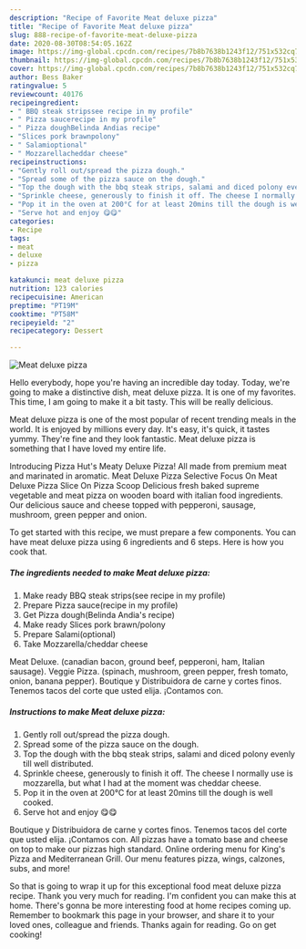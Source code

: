 ```yaml
---
description: "Recipe of Favorite Meat deluxe pizza"
title: "Recipe of Favorite Meat deluxe pizza"
slug: 888-recipe-of-favorite-meat-deluxe-pizza
date: 2020-08-30T08:54:05.162Z
image: https://img-global.cpcdn.com/recipes/7b8b7638b1243f12/751x532cq70/meat-deluxe-pizza-recipe-main-photo.jpg
thumbnail: https://img-global.cpcdn.com/recipes/7b8b7638b1243f12/751x532cq70/meat-deluxe-pizza-recipe-main-photo.jpg
cover: https://img-global.cpcdn.com/recipes/7b8b7638b1243f12/751x532cq70/meat-deluxe-pizza-recipe-main-photo.jpg
author: Bess Baker
ratingvalue: 5
reviewcount: 40176
recipeingredient:
- " BBQ steak stripssee recipe in my profile"
- " Pizza saucerecipe in my profile"
- " Pizza doughBelinda Andias recipe"
- "Slices pork brawnpolony"
- " Salamioptional"
- " Mozzarellacheddar cheese"
recipeinstructions:
- "Gently roll out/spread the pizza dough."
- "Spread some of the pizza sauce on the dough."
- "Top the dough with the bbq steak strips, salami and diced polony evenly till well distributed."
- "Sprinkle cheese, generously to finish it off. The cheese I normally use is mozzarella, but what I had at the moment was cheddar cheese."
- "Pop it in the oven at 200°C for at least 20mins till the dough is well cooked."
- "Serve hot and enjoy 😋😋"
categories:
- Recipe
tags:
- meat
- deluxe
- pizza

katakunci: meat deluxe pizza 
nutrition: 123 calories
recipecuisine: American
preptime: "PT19M"
cooktime: "PT58M"
recipeyield: "2"
recipecategory: Dessert

---
```



![Meat deluxe pizza](https://img-global.cpcdn.com/recipes/7b8b7638b1243f12/751x532cq70/meat-deluxe-pizza-recipe-main-photo.jpg)

Hello everybody, hope you're having an incredible day today. Today, we're going to make a distinctive dish, meat deluxe pizza. It is one of my favorites. This time, I am going to make it a bit tasty. This will be really delicious.

Meat deluxe pizza is one of the most popular of recent trending meals in the world. It is enjoyed by millions every day. It's easy, it's quick, it tastes yummy. They're fine and they look fantastic. Meat deluxe pizza is something that I have loved my entire life.

Introducing Pizza Hut&#39;s Meaty Deluxe Pizza! All made from premium meat and marinated in aromatic. Meat Deluxe Pizza Selective Focus On Meat Deluxe Pizza Slice On Pizza Scoop Delicious fresh baked supreme vegetable and meat pizza on wooden board with italian food ingredients. Our delicious sauce and cheese topped with pepperoni, sausage, mushroom, green pepper and onion.


To get started with this recipe, we must prepare a few components. You can have meat deluxe pizza using 6 ingredients and 6 steps. Here is how you cook that.

<!--inarticleads1-->

##### The ingredients needed to make Meat deluxe pizza:

1. Make ready  BBQ steak strips(see recipe in my profile)
1. Prepare  Pizza sauce(recipe in my profile)
1. Get  Pizza dough(Belinda Andia&#39;s recipe)
1. Make ready Slices pork brawn/polony
1. Prepare  Salami(optional)
1. Take  Mozzarella/cheddar cheese


Meat Deluxe. (canadian bacon, ground beef, pepperoni, ham, Italian sausage). Veggie Pizza. (spinach, mushroom, green pepper, fresh tomato, onion, banana pepper). Boutique y Distribuidora de carne y cortes finos. Tenemos tacos del corte que usted elija. ¡Contamos con. 

<!--inarticleads2-->

##### Instructions to make Meat deluxe pizza:

1. Gently roll out/spread the pizza dough.
1. Spread some of the pizza sauce on the dough.
1. Top the dough with the bbq steak strips, salami and diced polony evenly till well distributed.
1. Sprinkle cheese, generously to finish it off. The cheese I normally use is mozzarella, but what I had at the moment was cheddar cheese.
1. Pop it in the oven at 200°C for at least 20mins till the dough is well cooked.
1. Serve hot and enjoy 😋😋


Boutique y Distribuidora de carne y cortes finos. Tenemos tacos del corte que usted elija. ¡Contamos con. All pizzas have a tomato base and cheese on top to make our pizzas high standard. Online ordering menu for King&#39;s Pizza and Mediterranean Grill. Our menu features pizza, wings, calzones, subs, and more! 

So that is going to wrap it up for this exceptional food meat deluxe pizza recipe. Thank you very much for reading. I'm confident you can make this at home. There's gonna be more interesting food at home recipes coming up. Remember to bookmark this page in your browser, and share it to your loved ones, colleague and friends. Thanks again for reading. Go on get cooking!
